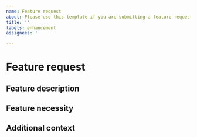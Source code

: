 ```yaml
---
name: Feature request
about: Please use this template if you are submitting a feature request
title: ''
labels: enhancement
assignees: ''

---
```


# Feature request

## Feature description
<!--- Explain what your feature should do. -->

## Feature necessity
<!--- Explain why your feature is needed. -->

## Additional context
<!--- Please provide any context that would help us better understand your need. -->
